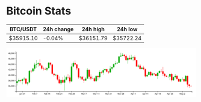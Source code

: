 # Bitcoin Stats

BTC/USDT|24h change|24h high|24h low|
|---|---|---|---|
|$35915.10|-0.04%|$36151.79|$35722.24|

<img src="./chart.svg">
